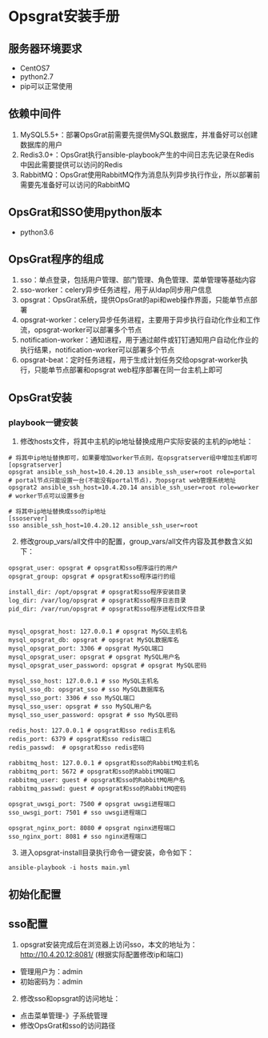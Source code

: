 # Opsgrat安装手册

## 服务器环境要求

*   CentOS7
*   python2.7
*   pip可以正常使用

## 依赖中间件

1.   MySQL5.5+：部署OpsGrat前需要先提供MySQL数据库，并准备好可以创建数据库的用户
2.   Redis3.0+：OpsGrat执行ansible-playbook产生的中间日志先记录在Redis中因此需要提供可以访问的Redis
3.   RabbitMQ：OpsGrat使用RabbitMQ作为消息队列异步执行作业，所以部署前需要先准备好可以访问的RabbitMQ

## OpsGrat和SSO使用python版本

*   python3.6

## OpsGrat程序的组成

1.   sso：单点登录，包括用户管理、部门管理、角色管理、菜单管理等基础内容
2.   sso-worker：celery异步任务进程，用于从ldap同步用户信息
3.   opsgrat：OpsGrat系统，提供OpsGrat的api和web操作界面，只能单节点部署
4.   opsgrat-worker：celery异步任务进程，主要用于异步执行自动化作业和工作流，opsgrat-worker可以部署多个节点
5.   notification-worker：通知进程，用于通过邮件或钉钉通知用户自动化作业的执行结果，notification-worker可以部署多个节点
6.   opsgrat-beat：定时任务进程，用于生成计划任务交给opsgrat-worker执行，只能单节点部署和opsgrat web程序部署在同一台主机上即可

## OpsGrat安装

### playbook一键安装

1.   修改hosts文件，将其中主机的ip地址替换成用户实际安装的主机的ip地址：

```
# 将其中ip地址替换即可，如果要增加worker节点则，在opsgratserver组中增加主机即可
[opsgratserver]
opsgrat ansible_ssh_host=10.4.20.13 ansible_ssh_user=root role=portal # portal节点只能设置一台(不能没有portal节点)，为opsgrat web管理系统地址 
opsgrat2 ansible_ssh_host=10.4.20.14 ansible_ssh_user=root role=worker # worker节点可以设置多台

# 将其中ip地址替换成sso的ip地址
[ssoserver]
sso ansible_ssh_host=10.4.20.12 ansible_ssh_user=root 
```

2.   修改group_vars/all文件中的配置，group_vars/all文件内容及其参数含义如下：

```
opsgrat_user: opsgrat # opsgrat和sso程序运行的用户
opsgrat_group: opsgrat # opsgrat和sso程序运行的组

install_dir: /opt/opsgrat # opsgrat和sso程序安装目录
log_dir: /var/log/opsgrat # opsgrat和sso程序日志目录
pid_dir: /var/run/opsgrat # opsgrat和sso程序进程id文件目录


mysql_opsgrat_host: 127.0.0.1 # opsgrat MySQL主机名
mysql_opsgrat_db: opsgrat # opsgrat MySQL数据库名
mysql_opsgrat_port: 3306 # opsgrat MySQL端口
mysql_opsgrat_user: opsgrat # opsgrat MySQL用户名
mysql_opsgrat_user_password: opsgrat # opsgrat MySQL密码

mysql_sso_host: 127.0.0.1 # sso MySQL主机名
mysql_sso_db: opsgrat_sso # sso MySQL数据库名
mysql_sso_port: 3306 # sso MySQL端口
mysql_sso_user: opsgrat # sso MySQL用户名
mysql_sso_user_password: opsgrat # sso MySQL密码

redis_host: 127.0.0.1 # opsgrat和sso redis主机名
redis_port: 6379 # opsgrat和sso redis端口
redis_passwd:  # opsgrat和sso redis密码

rabbitmq_host: 127.0.0.1 # opsgrat和sso的RabbitMQ主机名
rabbitmq_port: 5672 # opsgrat和sso的RabbitMQ端口
rabbitmq_user: guest # opsgrat和sso的RabbitMQ用户名
rabbitmq_passwd: guest # opsgrat和sso的RabbitMQ密码

opsgrat_uwsgi_port: 7500 # opsgrat uwsgi进程端口
sso_uwsgi_port: 7501 # sso uwsgi进程端口

opsgrat_nginx_port: 8080 # opsgrat nginx进程端口
sso_nginx_port: 8081 # sso nginx进程端口
```

3.   进入opsgrat-install目录执行命令一键安装，命令如下：

```
ansible-playbook -i hosts main.yml 
```

## 初始化配置

## sso配置

1.   opsgrat安装完成后在浏览器上访问sso，本文的地址为：http://10.4.20.12:8081/ (根据实际配置修改ip和端口)  
  - 管理用户为：admin
  - 初始密码为：admin
2.   修改sso和opsgrat的访问地址：
  - 点击菜单管理-》子系统管理
  - 修改OpsGrat和sso的访问路径

